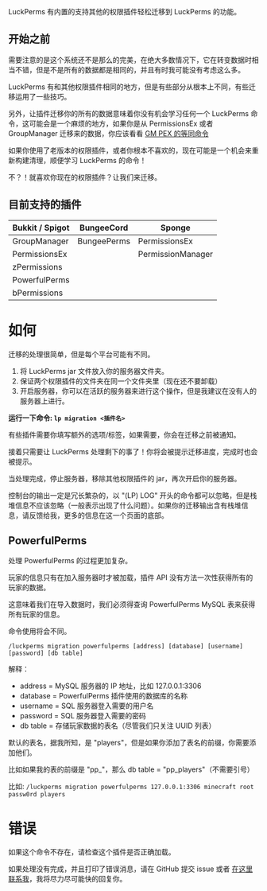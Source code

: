 LuckPerms 有内置的支持其他的权限插件轻松迁移到 LuckPerms 的功能。

## 开始之前

需要注意的是这个系统还不是那么的完美，在绝大多数情况下，它在转变数据时相当不错，但是不是所有的数据都是相同的，并且有时我可能没有考虑这么多。

LuckPerms 有和其他权限插件相同的地方，但是有些部分从根本上不同，有些迁移运用了一些技巧。

另外，让插件迁移你的所有的数据意味着你没有机会学习任何一个 LuckPerms 命令，这可能会是一个麻烦的地方，如果你是从 PermissionsEx 或者 GroupManager 迁移来的数据，你应该看看 [GM PEX 的等同命令](/GM-&-PEX-Command-Equivalents.md)

如果你使用了老版本的权限插件，或者你根本不喜欢的，现在可能是一个机会来重新构建清理，顺便学习 LuckPerms 的命令！

不？！就喜欢你现在的权限插件？让我们来迁移。

## 目前支持的插件

| Bukkit / Spigot | BungeeCord  | Sponge            |
| --------------- | ----------- | ----------------- |
| GroupManager    | BungeePerms | PermissionsEx     |
| PermissionsEx   |             | PermissionManager |
| zPermissions    |             |                   |
| PowerfulPerms   |             |                   |
| bPermissions    |             |                   |

# 如何

迁移的处理很简单，但是每个平台可能有不同。

1. 将 LuckPerms jar 文件放入你的服务器文件夹。
2. 保证两个权限插件的文件夹在同一个文件夹里（现在还不要卸载）
3. 开启服务器，你可以在活跃的服务器来进行这个操作，但是我建议在没有人的服务器上进行。

**运行一下命令: `lp migration <插件名>`**

有些插件需要你填写额外的选项/标签，如果需要，你会在迁移之前被通知。

接着只需要让 LuckPerms 处理剩下的事了！你将会被提示迁移进度，完成时也会被提示。

当处理完成，停止服务器，移除其他权限插件的 jar，再次开启你的服务器。

控制台的输出一定是冗长繁杂的，以 "(LP) LOG" 开头的命令都可以忽略，但是栈堆信息不应该忽略（一般表示出现了什么问题）。如果你的迁移输出含有栈堆信息，请反馈给我，更多的信息在这一个页面的底部。

## PowerfulPerms

处理 PowerfulPerms 的过程更加复杂。

玩家的信息只有在加入服务器时才被加载，插件 API 没有方法一次性获得所有的玩家的数据。

这意味着我们在导入数据时，我们必须得查询 PowerfulPerms MySQL 表来获得所有玩家的信息。

命令使用将会不同。

`/luckperms migration powerfulperms [address] [database] [username] [password] [db table]`

解释：

- address = MySQL 服务器的 IP 地址，比如 127.0.0.1:3306
- database = PowerfulPerms 插件使用的数据库的名称
- username = SQL 服务器登入需要的用户名
- password = SQL 服务器登入需要的密码
- db table = 存储玩家数据的表名（尽管我们只关注 UUID 列表）

默认的表名，据我所知，是 "players"，但是如果你添加了表名的前缀，你需要添加他们。

比如如果我的表的前缀是 "pp\_"，那么 db table = "pp_players"（不需要引号）

比如: `/luckperms migration powerfulperms 127.0.0.1:3306 minecraft root passw0rd players`

# 错误

如果这个命令不存在，请检查这个插件是否正确加载。

如果处理没有完成，并且打印了错误消息，请在 GitHub 提交 issue 或者 [在这里联系我](https://github.com/lucko/LuckPerms/wiki#cant-find-something)，我将尽力尽可能快的回复你。
